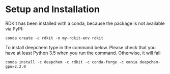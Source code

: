 # Setup and Installation
RDKit has been installed with a conda, because the package is not available via PyPI:
```
conda create -c rdkit -n my-rdkit-env rdkit
```
To install deepchem type in the command below. Please check that you have at least Python 3.5 when you run the command. Otherwise, it will fail
```
conda install -c deepchem -c rdkit -c conda-forge -c omnia deepchem-gpu=2.2.0
```